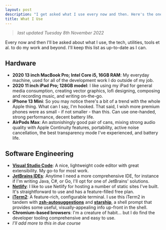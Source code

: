 ```yaml
---
layout: post
description: "I get asked what I use every now and then. Here's the one-stop shop for info on all of the devices and apps I use."
title: What I Use
---
```


> *last updated Tuesday 8th November 2022*

Every now and then I'll be asked about what I use, the tech, utilities, tools et al. to do my work and beyond. I'll keep this list as up-to-date as I can.

## Hardware

- **2020 13 inch MacBook Pro; Intel Core i5, 16GB RAM**: My everyday machine, used for all of the development work I do outside of my job.
- **2020 11 inch iPad Pro; 128GB model**: I like using my iPad for general media consumption, creating vector graphics, lofi designing, composing and recording music, and writing on-the-go.
- **iPhone 13 Mini**: So you may notice there's a bit of a trend with the whole Apple thing. What can I say, I'm hooked. That said, I wish more premium phones were as small - if not smaller - than this. Can use one-handed, strong performance, decent battery life.
- **AirPods Max**: An astonishingly good pair of cans, mixing strong audio quality with Apple Continuity features, portability, active noise cancellation, the best transparency mode I've experienced, and battery life.

## Software Engineering

- [**Visual Studio Code**](https://code.visualstudio.com/): A nice, lightweight code editor with great extensibility. My go-to for most work.
- [**JetBrains IDEs**](https://www.jetbrains.com/): Anytime I need a more comprehensive IDE, for instance if I'm writing Java, C#, or Go, I'll opt for one of JetBrains' solutions.
- [**Netlify**](https://www.netlify.com/): I like to use Netlify for hosting a number of static sites I've built. It's straightforward to use and has a feature-filled free plan.
- [**iTerm2**](https://iterm2.com/): A feature-rich, configurable terminal. I use this iTerm2 in tandem with [**zsh-autosuggestions**](https://github.com/zsh-users/zsh-autosuggestions) and [**starship**](https://starship.rs/), a shell prompt that provides some useful, visually-appealing info up-front in the shell. 
- **Chromium-based browsers**: I'm a creature of habit... but I do find the developer tooling comprehensive and easy to use.
- *I'll add more to this in due course*
